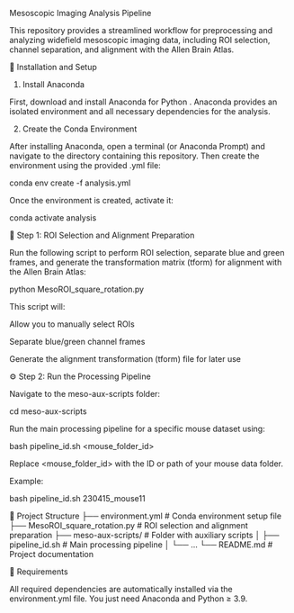 Mesoscopic Imaging Analysis Pipeline

This repository provides a streamlined workflow for preprocessing and analyzing widefield mesoscopic imaging data, including ROI selection, channel separation, and alignment with the Allen Brain Atlas.

🧰 Installation and Setup
1. Install Anaconda

First, download and install Anaconda for Python
.
Anaconda provides an isolated environment and all necessary dependencies for the analysis.

2. Create the Conda Environment

After installing Anaconda, open a terminal (or Anaconda Prompt) and navigate to the directory containing this repository.
Then create the environment using the provided .yml file:

conda env create -f analysis.yml


Once the environment is created, activate it:

conda activate analysis

🧪 Step 1: ROI Selection and Alignment Preparation

Run the following script to perform ROI selection, separate blue and green frames, and generate the transformation matrix (tform) for alignment with the Allen Brain Atlas:

python MesoROI_square_rotation.py


This script will:

Allow you to manually select ROIs

Separate blue/green channel frames

Generate the alignment transformation (tform) file for later use

⚙️ Step 2: Run the Processing Pipeline

Navigate to the meso-aux-scripts folder:

cd meso-aux-scripts


Run the main processing pipeline for a specific mouse dataset using:

bash pipeline_id.sh <mouse_folder_id>


Replace <mouse_folder_id> with the ID or path of your mouse data folder.

Example:

bash pipeline_id.sh 230415_mouse11

📁 Project Structure
├── environment.yml             # Conda environment setup file
├── MesoROI_square_rotation.py  # ROI selection and alignment preparation
├── meso-aux-scripts/           # Folder with auxiliary scripts
│   ├── pipeline_id.sh          # Main processing pipeline
│   └── ...
└── README.md                   # Project documentation


🧩 Requirements

All required dependencies are automatically installed via the environment.yml file.
You just need Anaconda and Python ≥ 3.9.

